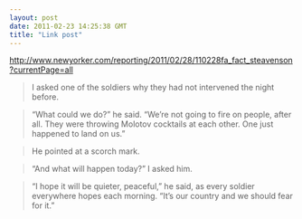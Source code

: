 ```yaml
---
layout: post
date: 2011-02-23 14:25:38 GMT
title: "Link post"
---
```

<http://www.newyorker.com/reporting/2011/02/28/110228fa_fact_steavenson?currentPage=all>

> I asked one of the soldiers why they had not intervened the night before.

> 

> “What could we do?” he said. “We’re not going to fire on people, after all. They were throwing Molotov cocktails at each other. One just happened to land on us.”

> 

> He pointed at a scorch mark.

> 

> “And what will happen today?” I asked him.

> 

> “I hope it will be quieter, peaceful,” he said, as every soldier everywhere hopes each morning. “It’s our country and we should fear for it.”
